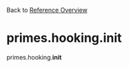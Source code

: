 
Back to [Reference Overview](https://github.com)

# primes.hooking.__init__

primes.hooking.__init__

<br>


```python

```

